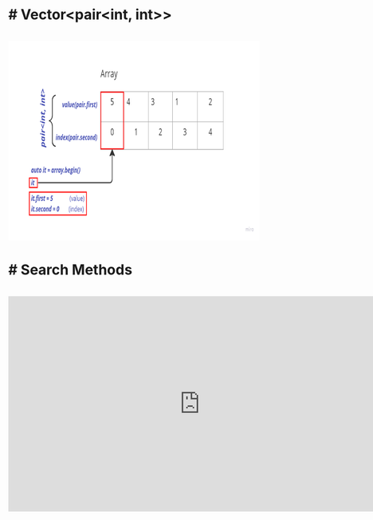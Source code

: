 <p><h1># Vector&lt;pair&lt;int, int&gt;&gt; </h1></p></br>
<img src = "img/image_2022-10-07_11-46-22.png" width = "700" height = "400" title = "Array_Of_Vector">

<p><h1># Search Methods</h1></p></br>
<!--<img src = "img/image_2022-10-07_12-41-17.png" width = "1200" height = "780" title = "Search"> -->

<iframe width="768" height="432" src="https://miro.com/app/live-embed/uXjVPPv71Nc=/?moveToViewport=-153,-688,1504,1214&embedId=633560076760" frameborder="0" scrolling="no" allowfullscreen></iframe>
